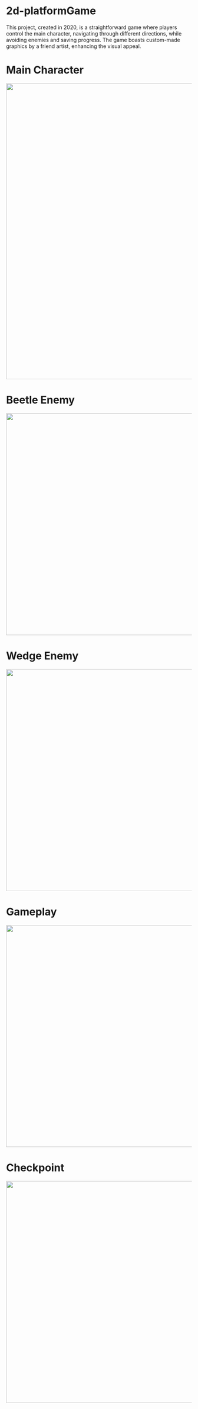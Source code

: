 # 2d-platformGame

<p>This project, created in 2020, is a straightforward game where players control the main character, navigating through different directions, while avoiding enemies and saving progress. The game boasts custom-made graphics by a friend artist, enhancing the visual appeal.</p>
<h1>Main Character</h1>
<img src="https://github.com/Nikos-Michelis/2d-platformGame/assets/92666389/1cf9540a-b7d4-40a9-b171-3cb7cf67eb62" width="800" height="800">
<h1>Beetle Enemy</h1>
<img src="https://github.com/Nikos-Michelis/2d-platformGame/assets/92666389/e3f9d1e7-2b80-48b3-ad20-732b07bfc8d4" width="800" height="600">
<h1>Wedge Enemy</h1>
<img src="https://github.com/Nikos-Michelis/2d-platformGame/assets/92666389/e7e4fc28-2d7c-414a-9c69-98eb126967d1" width="800" height="600">
<h1>Gameplay</h1>
<img src="https://github.com/Nikos-Michelis/2d-platformGame/assets/92666389/365e4736-ed65-40e9-8f47-73362c9f694b" width="800" height="600">
<h1>Checkpoint</h1>
<img src="https://github.com/Nikos-Michelis/2d-platformGame/assets/92666389/53412a39-afa3-447d-adf0-dd978194e2d9" width="800" height="600">
